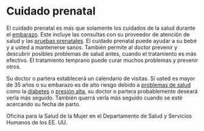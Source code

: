 Cuidado prenatal
================


El cuidado prenatal es más que solamente los cuidados de la salud durante el [embarazo](https://medlineplus.gov/spanish/pregnancy.html). Este incluye las consultas con su proveedor de atención de salud y las [pruebas prenatales](https://medlineplus.gov/spanish/prenataltesting.html). El cuidado prenatal puede ayudar a su bebé y a usted a mantenerse sanos. También permite al doctor prevenir y descubrir posibles problemas de salud antes, cuando el tratamiento es más efectivo. El tratamiento temprano puede curar muchos problemas y prevenir otros. 


Su doctor o partera establecerá un calendario de visitas. Si usted es mayor de 35 años o su embarazo es de alto riesgo debido a [problemas de salud](https://medlineplus.gov/spanish/healthproblemsinpregnancy.html) como la [diabetes](https://medlineplus.gov/spanish/diabetesandpregnancy.html) o [presión alta](https://medlineplus.gov/spanish/highbloodpressureinpregnancy.html), su doctor o partera probablemente deseará verla más seguido. También querrá verla más seguido cuando se esté acercando su fecha de parto. 


Oficina para la Salud de la Mujer en el Departamento de Salud y Servicios Humanos de los EE. UU. 

